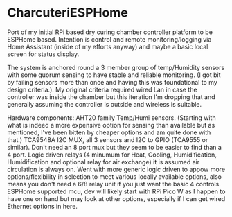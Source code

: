 # CharcuteriESPHome
Port of my initial RPi based dry curing chamber controller platform to be ESPHome based.
Intention is control and remote monitoring/logging via Home Assistant (inside of my efforts anyway) and maybe a basic local screen for status display.

The system is anchored round a 3 member group of temp/Humidity sensors with some quorum sensing to have stable and reliable monitoring. (I got bit by failing sensors more than once and having this was foundational to my design criteria.).  My original criteria required wired Lan in case the controller was inside the chamber but this iteration I'm dropping that and generally assuming the controller is outside and wireless is suitable.

Hardware components:
AHT20 family Temp/Humi sensors. (Starting with what is indeed a more expensive option for sensing than available but as mentioned, I've been bitten by cheaper options and am quite done with that.)
TCA9548A I2C MUX, all 3 sensors and I2C to GPIO (TCA9555 or similar).  Don't need an 8 port mux but they seem to be easier to find than a 4 port.
Logic driven relays (4 minumum for Heat, Cooling, Humidification, Humidification  and optional relay for air exchange) it is assumed air circulation is always on.  Went with more generic logic driven to appow more options/flexibility in selection to meet various locally available options, also means you don't need a 6/8 relay unit if you just want the basic 4 controls.
ESPHome supported mcu, dev will likely start with RPi Pico W as I happen to have one on hand but may look at other options, especially if I can get wired Ethernet options in here.
